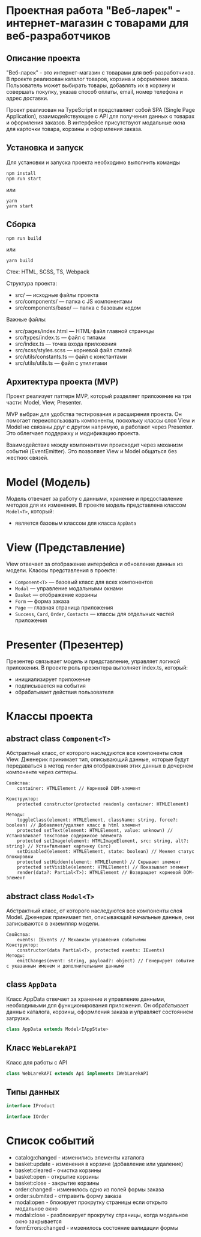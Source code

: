 # Проектная работа "Веб-ларек" - интернет-магазин с товарами для веб-разработчиков

## Описание проекта
"Веб-ларек" - это интернет-магазин с товарами для веб-разработчиков. В проекте реализован каталог товаров, корзина и оформление заказа. Пользователь может выбирать товары, добавлять их в корзину и совершать покупку, указав способ оплаты, email, номер телефона и адрес доставки.

Проект реализован на TypeScript и представляет собой SPA (Single Page Application), взаимодействующее с API для получения данных о товарах и оформления заказов. В интерфейсе присутствуют модальные окна для карточки товара, корзины и оформления заказа.

## Установка и запуск
Для установки и запуска проекта необходимо выполнить команды
```shell
npm install
npm run start
```
или
```shell
yarn
yarn start
```
## Сборка
```shell
npm run build
```
или
```shell
yarn build
```
Стек: HTML, SCSS, TS, Webpack

Структура проекта:
- src/ — исходные файлы проекта
- src/components/ — папка с JS компонентами
- src/components/base/ — папка с базовым кодом

Важные файлы:
- src/pages/index.html — HTML-файл главной страницы
- src/types/index.ts — файл с типами
- src/index.ts — точка входа приложения
- src/scss/styles.scss — корневой файл стилей
- src/utils/constants.ts — файл с константами
- src/utils/utils.ts — файл с утилитами

## Архитектура проекта (MVP)
Проект реализует паттерн MVP, который разделяет приложение на три части: Model, View, Presenter.

MVP выбран для удобства тестирования и расширения проекта. Он помогает переиспользовать компоненты, поскольку классы слоя View и Model не связаны друг с другом напрямую, а работают через Presenter. Это облегчает поддержку и модификацию проекта.

Взаимодействие между компонентами происходит через механизм событий (EventEmitter). Это позволяет View и Model общаться без жестких связей.

# Model (Модель)
Модель отвечает за работу с данными, хранение и предоставление методов для их изменения. В проекте модель представлена классом `Model<T>`, который:

- является базовым классом для класса `AppData`

# View (Представление)
View отвечает за отображение интерфейса и обновление данных из модели. Классы представления в проекте:

- `Component<T>` — базовый класс для всех компонентов
- `Modal` —  управление модальными окнами
- `Basket` — отображение корзины
- `Form` — форма заказа
- `Page` — главная страница приложения
- `Success`, `Card`, `Order`, `Contacts` — классы для отдельных частей приложения

# Presenter (Презентер)
Презентер связывает модель и представление, управляет логикой приложения. В проекте роль презентера выполняет index.ts, который:

- инициализирует приложение
- подписывается на события
- обрабатывает действия пользователя

# Классы проекта

## abstract class `Component<T>`
Абстрактный класс, от которого наследуются все компоненты слоя View.
Дженерик принимает тип, описывающий данные, которые будут передаваться в метод `render` для отображения этих данных в дочернем компоненте через сеттеры.

```
Свойства:
    container: HTMLElement // Корневой DOM-элемент

Конструктор:
    protected constructor(protected readonly container: HTMLElement)

Методы:
    toggleClass(element: HTMLElement, className: string, force?: boolean) // Добавляет/удаляет класс в html элемент
    protected setText(element: HTMLElement, value: unknown) // Устанавливает текстовое содержисое элемента
    protected setImage(element: HTMLImageElement, src: string, alt?: string) // Устанfвливает картинку (src)
    setDisabled(element: HTMLElement, state: boolean) // Меняет статус блокировки
    protected setHidden(element: HTMLElement) // Скрывает элемент
    protected setVisible(element: HTMLElement) // Показывает элемент
    render(data?: Partial<T>): HTMLElement // Возвращает корневой DOM-элемент 
```

## abstract class `Model<T>`
Абстрактный класс, от которого наследуются все компоненты слоя Model. 
Дженерик принимает тип, описывающий начальные данные, они записываются в экземпляр модели.

```
Свойства:
    events: IEvents // Механизм управления событиями
Конструктор:
    constructor(data Partial<T>, protected events: IEvents)
Методы:
    emitChanges(event: string, payload?: object) // Генерирует событие с указанным именем и дополнительными данными
```

## class `AppData`
Класс AppData отвечает за хранение и управление данными, необходимыми для функционирования приложения. Он обрабатывает данные каталога, корзины, оформления заказа и управляет состоянием загрузки.
```ts
class AppData extends Model<IAppState>
```

## Класс `WebLarekAPI`
Класс для работы с API
```ts
class WebLarekAPI extends Api implements IWebLarekAPI 
```


## Типы данных
```ts
interface IProduct
```
```ts
interface IOrder  
```

# Список событий
- catalog:changed - изменились элементы каталога
- basket:update - изменения в корзине (добавление или удаление)
- basket:cleared - очистка корзины
- basket:open - открытие корзины
- basket:close - закрытие корзины
- order:changed - изменилось одно из полей формы заказа
- order:submited - отправить форму заказа
- modal:open - блокирует прокрутку страницы если открыто модальное окно
- modal:close - разблокирует прокрутку страницы, когда модальное окно закрывается
- formErrors:changed - имзенилось состояние валидации формы
